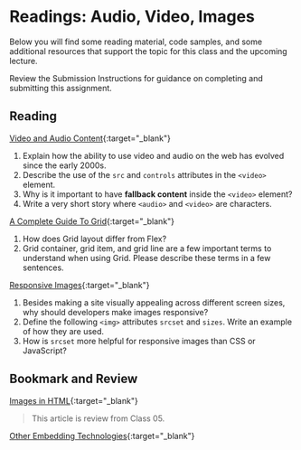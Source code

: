 # Readings: Audio, Video, Images

Below you will find some reading material, code samples, and some additional resources that support the topic for this class and the upcoming lecture.

Review the Submission Instructions for guidance on completing and submitting this assignment.

## Reading

[Video and Audio Content](https://developer.mozilla.org/en-US/docs/Learn/HTML/Multimedia_and_embedding/Video_and_audio_content){:target="_blank"}

1. Explain how the ability to use video and audio on the web has evolved since the early 2000s.
1. Describe the use of the `src` and `controls` attributes in the `<video>` element.
1. Why is it important to have **fallback content** inside the `<video>` element?
1. Write a very short story where `<audio>` and `<video>` are characters.

[A Complete Guide To Grid](https://css-tricks.com/snippets/css/complete-guide-grid/){:target="_blank"}

1. How does Grid layout differ from Flex?
1. Grid container, grid item, and grid line are a few important terms to understand when using Grid. Please describe these terms in a few sentences.

[Responsive Images](https://developer.mozilla.org/en-US/docs/Learn/HTML/Multimedia_and_embedding/Responsive_images){:target="_blank"}

1. Besides making a site visually appealing across different screen sizes, why should developers make images responsive?
1. Define the following `<img>` attributes `srcset` and `sizes`. Write an example of how they are used.
1. How is `srcset` more helpful for responsive images than CSS or JavaScript?

<!-- NOTE: "Videos" may not be relevant for every class. Omit this section or any of the sections below if you don't have anything for your students here -->
<!-- ## Videos -->

<!-- [Name of Video](https://linktovideohere){:target="_blank"} -->

<!-- Mix it up! Create the questions with pointed answers, fill in the blank, or opinion/open ended -->
<!-- 1. Question 1
1. Question 2
1. Question 3 -->

## Bookmark and Review

[Images in HTML](https://developer.mozilla.org/en-US/docs/Learn/HTML/Multimedia_and_embedding/Images_in_HTML){:target="_blank"}

> This article is review from Class 05.

[Other Embedding Technologies](https://developer.mozilla.org/en-US/docs/Learn/HTML/Multimedia_and_embedding/Other_embedding_technologies){:target="_blank"}

